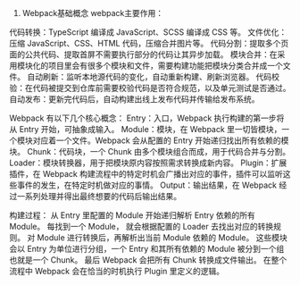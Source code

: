 1. Webpack基础概念
webpack主要作用：

代码转换：TypeScript 编译成 JavaScript、SCSS 编译成 CSS 等。
文件优化：压缩 JavaScript、CSS、HTML 代码，压缩合并图片等。
代码分割：提取多个页面的公共代码、提取首屏不需要执行部分的代码让其异步加载。
模块合并：在采用模块化的项目里会有很多个模块和文件，需要构建功能把模块分类合并成一个文件。
自动刷新：监听本地源代码的变化，自动重新构建、刷新浏览器。
代码校验：在代码被提交到仓库前需要校验代码是否符合规范，以及单元测试是否通过。
自动发布：更新完代码后，自动构建出线上发布代码并传输给发布系统。

Webpack 有以下几个核心概念：
Entry：入口，Webpack 执行构建的第一步将从 Entry 开始，可抽象成输入。
Module：模块，在 Webpack 里一切皆模块，一个模块对应着一个文件。Webpack 会从配置的 Entry 开始递归找出所有依赖的模块。
Chunk：代码块，一个 Chunk 由多个模块组合而成，用于代码合并与分割。
Loader：模块转换器，用于把模块原内容按照需求转换成新内容。
Plugin：扩展插件，在 Webpack 构建流程中的特定时机会广播出对应的事件，插件可以监听这些事件的发生，在特定时机做对应的事情。
Output：输出结果，在 Webpack 经过一系列处理并得出最终想要的代码后输出结果。

构建过程：
从 Entry 里配置的 Module 开始递归解析 Entry 依赖的所有 Module。
每找到一个 Module， 就会根据配置的 Loader 去找出对应的转换规则。
对 Module 进行转换后，再解析出当前 Module 依赖的 Module。
这些模块会以 Entry 为单位进行分组，一个 Entry 和其所有依赖的 Module 被分到一个组也就是一个 Chunk。
最后 Webpack 会把所有 Chunk 转换成文件输出。
在整个流程中 Webpack 会在恰当的时机执行 Plugin 里定义的逻辑。